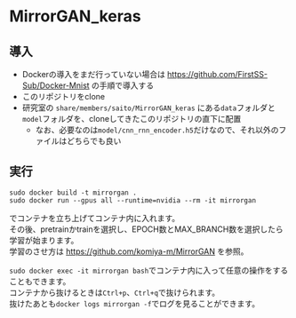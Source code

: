 # MirrorGAN_keras

## 導入
- Dockerの導入をまだ行っていない場合は https://github.com/FirstSS-Sub/Docker-Mnist の手順で導入する
- このリポジトリをclone
- 研究室の `share/members/saito/MirrorGAN_keras` にある`data`フォルダと`model`フォルダを、cloneしてきたこのリポジトリの直下に配置
    - なお、必要なのは`model/cnn_rnn_encoder.h5`だけなので、それ以外のファイルはどちらでも良い

## 実行
```
sudo docker build -t mirrorgan .
sudo docker run --gpus all --runtime=nvidia --rm -it mirrorgan
```
でコンテナを立ち上げてコンテナ内に入れます。  
その後、pretrainかtrainを選択し、EPOCH数とMAX_BRANCH数を選択したら学習が始まります。  
学習のさせ方は https://github.com/komiya-m/MirrorGAN を参照。
  
`sudo docker exec -it mirrorgan bash`でコンテナ内に入って任意の操作をすることもできます。  
コンテナから抜けるときは`Ctrl+p`、`Ctrl+q`で抜けられます。  
抜けたあとも`docker logs mirrorgan -f`でログを見ることができます。